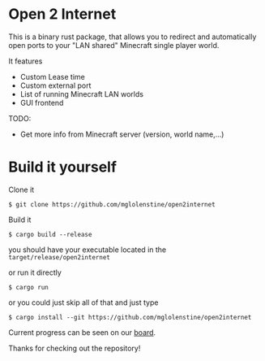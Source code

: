 # Open 2 Internet
This is a binary rust package, that allows you to redirect and automatically open ports to your "LAN shared" Minecraft single player world.

It features
- Custom Lease time
- Custom external port
- List of running Minecraft LAN worlds
- GUI frontend

TODO:
- Get more info from Minecraft server (version, world name,...)


# Build it yourself
Clone it
```
$ git clone https://github.com/mglolenstine/open2internet
```
Build it
```
$ cargo build --release
```
you should have your executable located in the `target/release/open2internet`

or run it directly
```
$ cargo run
```

or you could just skip all of that and just type
```
$ cargo install --git https://github.com/mglolenstine/open2internet
```

Current progress can be seen on our [board](https://boards.mglolenstine.xyz/b/YszTuok5GKCKiXoa7/open2internet).

Thanks for checking out the repository!
